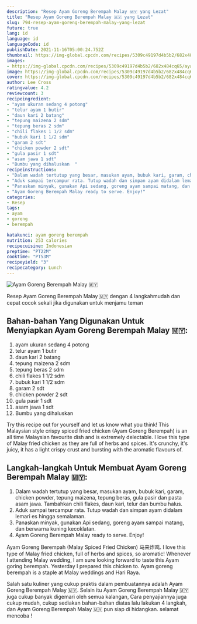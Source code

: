 ```yaml
---
description: "Resep Ayam Goreng Berempah Malay 🇲🇾 yang Lezat"
title: "Resep Ayam Goreng Berempah Malay 🇲🇾 yang Lezat"
slug: 794-resep-ayam-goreng-berempah-malay-yang-lezat
future: true
lang: id
language: id
languageCode: id
publishDate: 2021-11-16T05:00:24.752Z 
thumbnail: https://img-global.cpcdn.com/recipes/5309c49197d4b5b2/682x484cq65/ayam-goreng-berempah-malay-foto-resep-utama.png
images:
- https://img-global.cpcdn.com/recipes/5309c49197d4b5b2/682x484cq65/ayam-goreng-berempah-malay-foto-resep-utama.png
image: https://img-global.cpcdn.com/recipes/5309c49197d4b5b2/682x484cq65/ayam-goreng-berempah-malay-foto-resep-utama.png
cover: https://img-global.cpcdn.com/recipes/5309c49197d4b5b2/682x484cq65/ayam-goreng-berempah-malay-foto-resep-utama.png
author: Lee Cross
ratingvalue: 4.2
reviewcount: 3
recipeingredient:
- "ayam ukuran sedang 4 potong"
- "telur ayam 1 butir"
- "daun kari 2 batang"
- "tepung maizena 2 sdm"
- "tepung beras 2 sdm"
- "chili flakes 1 1/2 sdm"
- "bubuk kari 1 1/2 sdm"
- "garam 2 sdt"
- "chicken powder 2 sdt"
- "gula pasir 1 sdt"
- "asam jawa 1 sdt"
- "Bumbu yang dihaluskan  "
recipeinstructions:
- "Dalam wadah tertutup yang besar, masukan ayam, bubuk kari, garam, chicken powder, tepung maizena, tepung beras, gula pasir dan pasta asam jawa. Tambahkan chili flakes, daun kari, telur dan bumbu halus."
- "Aduk sampai tercampur rata. Tutup wadah dan simpan ayam didalam lemari es hingga semalaman."
- "Panaskan minyak, gunakan Api sedang, goreng ayam sampai matang, dan berwarna kuning kecoklatan."
- "Ayam Goreng Berempah Malay ready to serve. Enjoy!"
categories:
- Resep
tags:
- ayam
- goreng
- berempah

katakunci: ayam goreng berempah 
nutrition: 253 calories
recipecuisine: Indonesian
preptime: "PT22M"
cooktime: "PT53M"
recipeyield: "3"
recipecategory: Lunch
---
```



![Ayam Goreng Berempah Malay 🇲🇾](https://img-global.cpcdn.com/recipes/5309c49197d4b5b2/682x484cq65/ayam-goreng-berempah-malay-foto-resep-utama.png)

Resep Ayam Goreng Berempah Malay 🇲🇾    dengan 4 langkahmudah dan cepat cocok sekali jika digunakan untuk menjamu teman

<!--inarticleads1-->

## Bahan-bahan Yang Digunakan Untuk Menyiapkan Ayam Goreng Berempah Malay 🇲🇾:

1. ayam ukuran sedang 4 potong
1. telur ayam 1 butir
1. daun kari 2 batang
1. tepung maizena 2 sdm
1. tepung beras 2 sdm
1. chili flakes 1 1/2 sdm
1. bubuk kari 1 1/2 sdm
1. garam 2 sdt
1. chicken powder 2 sdt
1. gula pasir 1 sdt
1. asam jawa 1 sdt
1. Bumbu yang dihaluskan  

Try this recipe out for yourself and let us know what you think! This Malaysian style crispy spiced fried chicken (Ayam Goreng Berempah) is an all time Malaysian favourite dish and is extremely delectable. I love this type of Malay fried chicken as they are full of herbs and spices. It&#39;s crunchy, it&#39;s juicy, it has a light crispy crust and bursting with the aromatic flavours of. 

<!--inarticleads2-->

## Langkah-langkah Untuk Membuat Ayam Goreng Berempah Malay 🇲🇾:

1. Dalam wadah tertutup yang besar, masukan ayam, bubuk kari, garam, chicken powder, tepung maizena, tepung beras, gula pasir dan pasta asam jawa. Tambahkan chili flakes, daun kari, telur dan bumbu halus.
1. Aduk sampai tercampur rata. Tutup wadah dan simpan ayam didalam lemari es hingga semalaman.
1. Panaskan minyak, gunakan Api sedang, goreng ayam sampai matang, dan berwarna kuning kecoklatan.
1. Ayam Goreng Berempah Malay ready to serve. Enjoy!


Ayam Goreng Berempah (Malay Spiced Fried Chicken) 马来炸鸡. I love this type of Malay fried chicken, full of herbs and spices, so aromatic! Whenever I attending Malay wedding, I am sure looking forward to taste this Ayam goring berempah. Yesterday I prepared this chicken to. Ayam goreng berempah is a staple at Malay weddings and Hari Raya. 

Salah satu kuliner yang cukup praktis dalam pembuatannya adalah  Ayam Goreng Berempah Malay 🇲🇾. Selain itu  Ayam Goreng Berempah Malay 🇲🇾  juga cukup banyak digemari oleh semua kalangan, Cara penyajiannya juga cukup mudah, cukup sediakan bahan-bahan diatas lalu lakukan 4 langkah, dan  Ayam Goreng Berempah Malay 🇲🇾  pun siap di hidangkan. selamat mencoba !
